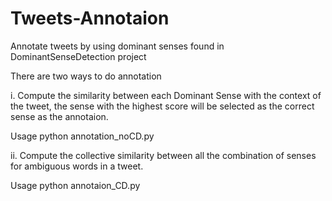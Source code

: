 # Tweets-Annotaion

Annotate tweets by using dominant senses found in DominantSenseDetection project

There are two ways to do annotation

i. Compute the similarity between each Dominant Sense with the context of the tweet, the sense with the highest score will be selected as the correct sense as the annotaion.

Usage
python annotation_noCD.py


ii. Compute the collective similarity between all the combination of senses for ambiguous words in a tweet. 

Usage
python annotaion_CD.py
